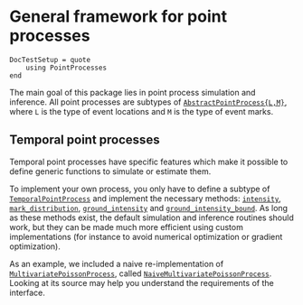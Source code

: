 # General framework for point processes

```@meta
DocTestSetup = quote
    using PointProcesses
end
```

The main goal of this package lies in point process simulation and inference. All point processes are subtypes of [`AbstractPointProcess{L,M}`](@ref), where `L` is the type of event locations and `M` is the type of event marks.

## Temporal point processes

Temporal point processes have specific features which make it possible to define generic functions to simulate or estimate them.

To implement your own process, you only have to define a subtype of [`TemporalPointProcess`](@ref) and implement the necessary methods: [`intensity`](@ref), [`mark_distribution`](@ref), [`ground_intensity`](@ref) and [`ground_intensity_bound`](@ref).
As long as these methods exist, the default simulation and inference routines should work, but they can be made much more efficient using custom implementations (for instance to avoid numerical optimization or gradient optimization).

As an example, we included a naive re-implementation of 
[`MultivariatePoissonProcess`](@ref), called [`NaiveMultivariatePoissonProcess`](@ref). Looking at its source may help you understand the requirements of the interface.